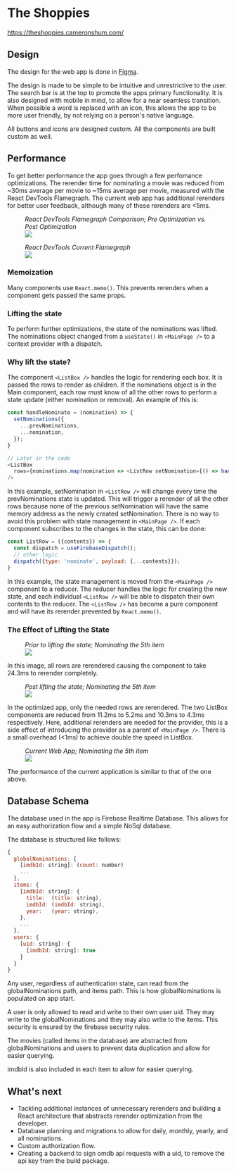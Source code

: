 # The Shoppies

https://theshoppies.cameronshum.com/

## Design
The design for the web app is done in [Figma](https://www.figma.com/file/9Ov5HPPh6w6iuFjbSLPNHB/Shopify-Front-end-Challenge-2021). 

The design is made to be simple to be intuitive and unrestrictive to the user. The search bar is at the top to promote the apps primary functionality. It is also designed with mobile in mind, to allow for a near seamless transition. When possible a word is replaced with an icon, this allows the app to be more user friendly, by not relying on a person's native language.

All buttons and icons are designed custom. All the components are built custom as well. 

## Performance
To get better performance the app goes through a few perfomance optimizations. The rerender time for nominating a movie was reduced from ~30ms average per movie to ~15ms average per movie, measured with the React DevTools Flamegraph. The current web app has additional rerenders for better user feedback, although many of these rerenders are <5ms. 

<figure>
  <figcaption>
    <em>
      React DevTools Flamegraph Comparison; Pre Optimization vs. Post Optimization
    </em>
  </figcaption>
  <img src="https://imgur.com/WtI4hMQ.png">
</figure>

<figure>
  <figcaption>
    <em>
      React DevTools Current Flamegraph
    </em>
  </figcaption>
  <img src="https://imgur.com/fMsvZyK.png">
</figure>


### Memoization
Many components use `React.memo()`. This prevents rerenders when a component gets passed the same props.

### Lifting the state
To perform further optimizations, the state of the nominations was lifted. The nominations object changed from a `useState()` in `<MainPage />` to a context provider with a dispatch.

### Why lift the state?
The component `<ListBox />` handles the logic for rendering each box. It is passed the rows to render as children. If the nominations object is in the Main component, each row must know of all the other rows to perform a state update (either nomination or removal). An example of this is:

```javascript
const handleNominate = (nomination) => {
  setNominations({
    ...prevNominations,
    ...nomination,
  });
}

// Later in the code
<ListBox 
  rows={nominations.map(nomination => <ListRow setNomination={() => handleNominate(nomination)} contents={nomination}/>)}
/>
```
In this example, setNomination in `<ListRow />` will change every time the prevNominations state is updated. This will trigger a rerender of all the other rows because none of the previous setNomination will have the same memory address as the newly created setNomination. There is no way to avoid this problem with state management in `<MainPage />`. If each component subscribes to the changes in the state, this can be done:

```javascript
const ListRow = ({contents}) => {
  const dispatch = useFirebaseDispatch();
  // other logic
  dispatch({type: 'nominate', payload: {...contents}});
}
```
In this example, the state management is moved from the `<MainPage />` component to a reducer. The reducer handles the logic for creating the new state, and each individual `<ListRow />` will be able to dispatch their own contents to the reducer. The `<ListRow />` has become a pure component and will have its rerender prevented by `React.memo()`.

### The Effect of Lifting the State

<figure>
  <figcaption>
    <em>
      Prior to lifting the state; Nominating the 5th item
    </em>
  </figcaption>
  <img src="https://imgur.com/SYbPsUY.png">
</figure>

In this image, all rows are rerendered causing the component to take 24.3ms to rerender completely. 

<figure>
  <figcaption>
    <em>
      Post lifting the state; Nominating the 5th item
    </em>
  </figcaption>
  <img src="https://imgur.com/6ZfcPg1.png">
</figure>

In the optimized app, only the needed rows are rerendered. The two ListBox components are reduced from 11.2ms to 5.2ms and 10.3ms to 4.3ms respectively. Here, additional rerenders are needed for the provider, this is a side effect of introducing the provider as a parent of `<MainPage />`. There is a small overhead (<1ms) to achieve double the speed in ListBox.

<figure>
  <figcaption>
    <em>
      Current Web App; Nominating the 5th item
    </em>
  </figcaption>
  <img src="https://imgur.com/Sccy3Wm.png">
</figure>

The performance of the current application is similar to that of the one above. 

## Database Schema
The database used in the app is Firebase Realtime Database. This allows for an easy authorization flow and a simple NoSql database.

The database is structured like follows:

```javascript
{
  globalNominations: {
    [imdbId: string]: (count: number)
    ...
  },
  items: {
    [imdbId: string]: {
      title:  (title: string),
      imdbId: (imdbId: string),
      year:   (year: string),
    },
    ...
  },
  users: {
    [uid: string]: {
      [imdbId: string]: true
    }
  }
}
```
Any user, regardless of authentication state, can read from the globalNominations path, and items path. This is how globalNominations is populated on app start. 

A user is only allowed to read and write to their own user uid. They may write to the globalNominations and they may also write to the items. This security is ensured by the firebase security rules.

The movies (called items in the database) are abstracted from globalNominations and users to prevent data duplication and allow for easier querying.

imdbId is also included in each item to allow for easier querying.  

## What's next
- Tackling additional instances of unnecessary rerenders and building a React architecture that abstracts rerender optimization from the developer.
- Database planning and migrations to allow for daily, monthly, yearly, and all nominations.
- Custom authorization flow.
- Creating a backend to sign omdb api requests with a uid, to remove the api key from the build package.